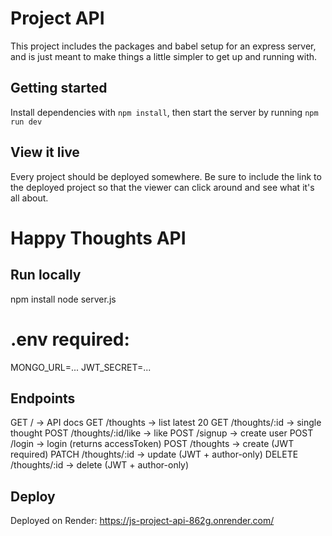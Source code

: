 # Project API

This project includes the packages and babel setup for an express server, and is just meant to make things a little simpler to get up and running with.

## Getting started

Install dependencies with `npm install`, then start the server by running `npm run dev`

## View it live

Every project should be deployed somewhere. Be sure to include the link to the deployed project so that the viewer can click around and see what it's all about.

# Happy Thoughts API

## Run locally
npm install
node server.js
# .env required:
MONGO_URL=...
JWT_SECRET=...

## Endpoints
GET    /                     -> API docs
GET    /thoughts             -> list latest 20
GET    /thoughts/:id         -> single thought
POST   /thoughts/:id/like    -> like
POST   /signup               -> create user
POST   /login                -> login (returns accessToken)
POST   /thoughts             -> create (JWT required)
PATCH  /thoughts/:id         -> update (JWT + author-only)
DELETE /thoughts/:id         -> delete (JWT + author-only)

## Deploy
Deployed on Render:
https://js-project-api-862g.onrender.com/
